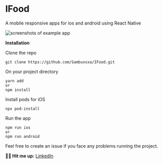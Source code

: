 # IFood
A mobile responsive apps for ios and android using React Native

![screenshots of example app](/app/assets/images/PreView/README.png)

**Installation**

Clone the repo
```
git clone https://github.com/Sambuxxxa/IFood.git
```
On your project directory

```
yarn add
or
npm install
```
Install pods for iOS
```
npx pod-install
```
Run the app
```
npm run ios
or 
npm run android
```

Feel free to create an issue if you face any problems running the project.

**💬🥂 Hit me up:**
[LinkedIn](https://www.linkedin.com/in/kolyadyukvlad/)
